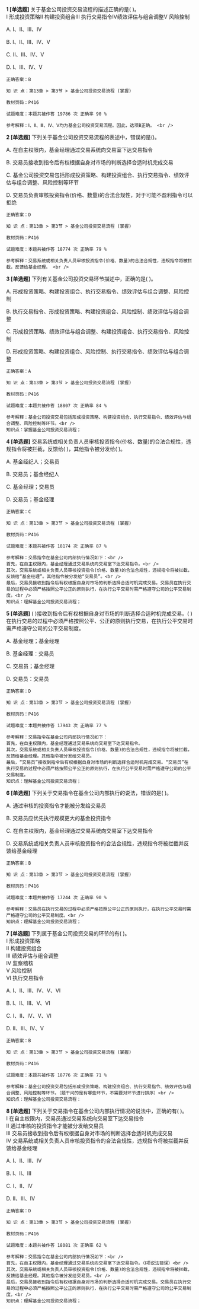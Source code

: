 **1 [单选题]** 关于基金公司投资交易流程的描述正确的是(   )。 <br />
Ⅰ 形成投资策略Ⅱ 构建投资组合Ⅲ 执行交易指令Ⅳ绩效评估与组合调整Ⅴ 风险控制

A. Ⅰ、Ⅱ、Ⅲ、Ⅳ

B. Ⅰ、Ⅱ、Ⅲ、Ⅳ、Ⅴ

C. Ⅱ、Ⅲ、Ⅳ、Ⅴ

D. Ⅰ、Ⅲ、Ⅳ、Ⅴ 

```
正确答案：B

知 识 点：第13章 > 第3节 > 基金公司投资交易流程 (掌握)

教材页码：P416

试题难度：本题共被作答 19786 次 正确率 90 %

参考解释：Ⅰ、Ⅱ、Ⅲ、Ⅳ、Ⅴ均为基金公司投资交易流程。因此，选项B正确。 <br />
```


**2 [单选题]** 下列关于基金公司投资交易流程的表述中，错误的是()。 

A. 在自主权限内，基金经理通过交易系统向交易室下达交易指令

B. 交易员接收到指令后有权根据自身对市场的判断选择合适时机完成交易

C. 基金公司投资交易包括形成投资策略、构建投资组合、执行交易指令、绩效评估与组合调整、风险控制等环节

D. 交易员负责审核投资指令(价格、数量)的合法合规性，对于可能不盈利指令可以拒绝 

```
正确答案：D

知 识 点：第13章 > 第3节 > 基金公司投资交易流程 (掌握)

教材页码：P416

试题难度：本题共被作答 18774 次 正确率 79 %

参考解释：交易系统或相关负责人员审核投资指令(价格、数量)的合法合规性，违规指令将被拦截，反馈给基金经理。 <br />

```


**3 [单选题]** 下列有关基金公司投资交易环节描述中，正确的是( )。

A. 形成投资策略、构建投资组合、执行交易指令、绩效评估与组合调整、风险控制

B. 执行交易指令、形成投资策略、构建投资组合、风险控制、绩效评估与组合调整

C. 形成投资策略、绩效评估与组合调整、构建投资组合、执行交易指令、风险控制

D. 形成投资策略、构建投资组合、风险控制、执行交易指令、绩效评估与组合调整 

```
正确答案：A

知 识 点：第13章 > 第3节 > 基金公司投资交易流程 (掌握)

教材页码：P416

试题难度：本题共被作答 18807 次 正确率 84 %

参考解释：基金公司投资交易包括形成投资策略、构建投资组合、执行交易指令、绩效评估与组合调整、风险控制等环节。<br />
知识点：掌握基金公司投资交易流程；
```


**4 [单选题]** 交易系统或相关负责人员审核投资指令(价格、数量)的合法合规性，违规指令将被拦截，反馈给( )，其他指令被分发给( )。

A. 基金经纪人；交易员

B. 交易员；基金经纪人

C. 基金经理；交易员

D. 交易员；基金经理 

```
正确答案：C

知 识 点：第13章 > 第3节 > 基金公司投资交易流程 (掌握)

教材页码：P416

试题难度：本题共被作答 18174 次 正确率 87 %

参考解释：交易指令在基金公司内部执行情况如下：<br />
首先，在自主权限内，基金经理通过交易系统向交易室下达交易指令。<br />
其次，交易系统或相关负责人员审核投资指令(价格、数量)的合法合规性，违规指令将被拦截，反馈给“基金经理”。其他指令被分发给“交易员”。<br />
最后，交易员接收到指令后有权根据自身对市场的判断选择合适时机完成交易。交易员在执行交易的过程中必须严格按照公平公正的原则执行，在执行公平交易时需严格遵守公司的公平交易制度。<br />
知识点：理解基金公司投资交易流程；
```


**5 [单选题]** ( )接收到指令后有权根据自身对市场的判断选择合适时机完成交易。( )在执行交易的过程中必须严格按照公平、公正的原则执行交易，在执行公平交易时需严格遵守公司的公平交易制度。

A. 基金经理；基金经理

B. 基金经理：交易员

C. 交易员；基金经理

D. 交易员：交易员 

```
正确答案：D

知 识 点：第13章 > 第3节 > 基金公司投资交易流程 (掌握)

教材页码：P416

试题难度：本题共被作答 17943 次 正确率 77 %

参考解释：交易指令在基金公司内部执行情况如下：
首先，在自主权限内，基金经理通过交易系统向交易室下达交易指令。
其次，交易系统或相关负责人员审核投资指令(价格、数量)的合法合规性，违规指令将被拦截，反馈给基金经理。其他指令被分发给交易员。
最后，“交易员”接收到指令后有权根据自身对市场的判断选择合适时机完成交易。“交易员”在执行交易的过程中必须严格按照公平公正的原则执行，在执行公平交易时需严格遵守公司的公平交易制度。
知识点：理解基金公司投资交易流程；
```


**6 [单选题]** 下列关于交易指令在基金公司内部执行的说法，错误的是( )。

A. 通过审核的投资指令才能被分发给交易员

B. 交易员应优先执行规模更大的基金投资指令

C. 在自主权限内，基金经理通过交易系统向交易室下达交易指令

D. 交易系统或相关负责人员审核投资指令的合法合规性，违规指令将被拦截并反馈给基金经理 

```
正确答案：B

知 识 点：第13章 > 第3节 > 基金公司投资交易流程 (掌握)

教材页码：P416

试题难度：本题共被作答 17244 次 正确率 90 %

参考解释：交易员在执行交易的过程中必须严格按照公平公正的原则执行，在执行公平交易时需严格遵守公司的公平交易制度。<br />
知识点：理解基金公司投资交易流程；
```


**7 [单选题]** 下列属于基金公司投资交易的环节的有( )。 <br />
Ⅰ 形成投资策略 <br />
Ⅱ 构建投资组合 <br />
Ⅲ 绩效评估与组合调整 <br />
Ⅳ 监察稽核 <br />
Ⅴ 风险控制 <br />
Ⅵ 执行交易指令

A. Ⅰ、Ⅱ、Ⅲ、Ⅳ、Ⅴ、Ⅵ

B. Ⅰ、Ⅱ、Ⅲ、Ⅴ、Ⅵ

C. Ⅰ、Ⅱ、Ⅳ、Ⅴ、Ⅵ

D. Ⅱ、Ⅲ、Ⅳ、Ⅴ 

```
正确答案：B

知 识 点：第13章 > 第3节 > 基金公司投资交易流程 (掌握)

教材页码：P416

试题难度：本题共被作答 18776 次 正确率 71 %

参考解释：基金公司投资交易包括形成投资策略、构建投资组合、执行交易指令、绩效评估与组合调整、风险控制等环节。（题干问的是有哪些环节，不需要对环节进行排序）<br />
知识点：理解基金公司投资交易流程：
```


**8 [单选题]** 下列关于交易指令在基金公司内部执行情况的说法中，正确的有( )。 <br />
Ⅰ 在自主权限内，交易员通过交易系统向交易室下达交易指令 <br />
Ⅱ 通过审核的投资指令才能被分发给交易员 <br />
Ⅲ 交易员接收到指令后有权根据自身对市场的判断选择合适时机完成交易 <br />
Ⅳ 交易系统或相关负责人员审核投资指令的合法合规性，违规指令将被拦截并反馈给基金经理

A. Ⅰ、Ⅱ、Ⅲ、Ⅳ

B. Ⅰ、Ⅱ、Ⅲ

C. Ⅰ、Ⅱ、Ⅳ

D. Ⅱ、Ⅲ、Ⅳ 

```
正确答案：D

知 识 点：第13章 > 第3节 > 基金公司投资交易流程 (掌握)

教材页码：P416

试题难度：本题共被作答 18081 次 正确率 62 %

参考解释：交易指令在基金公司内部执行情况如下：<br />
首先，在自主权限内，基金经理通过交易系统向交易室下达交易指令。（Ⅰ项说法错误）<br />
其次，交易系统或相关负责人员审核投资指令(价格、数量)的合法合规性，违规指令将被拦截，反馈给基金经理。其他指令被分发给交易员。<br />
最后，交易员接收到指令后有权根据自身对市场的判断选择合适时机完成交易。交易员在执行交易的过程中必须严格按照公平公正的原则执行，在执行公平交易时需严格遵守公司的公平交易制度。<br />
知识点：理解基金公司投资交易流程；
```

